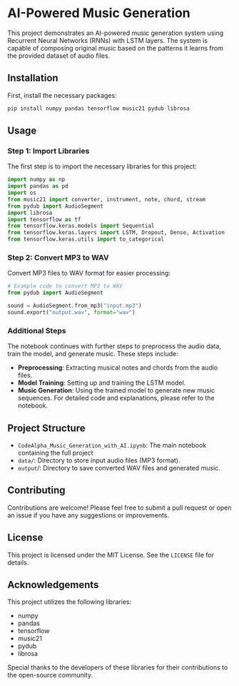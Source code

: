 # AI-Powered Music Generation

This project demonstrates an AI-powered music generation system using Recurrent Neural Networks (RNNs) with LSTM layers. The system is capable of composing original music based on the patterns it learns from the provided dataset of audio files.

## Installation

First, install the necessary packages:

```bash
pip install numpy pandas tensorflow music21 pydub librosa
```
## Usage 
### Step 1: Import Libraries

The first step is to import the necessary libraries for this project:
```python
import numpy as np
import pandas as pd
import os
from music21 import converter, instrument, note, chord, stream
from pydub import AudioSegment
import librosa
import tensorflow as tf
from tensorflow.keras.models import Sequential
from tensorflow.keras.layers import LSTM, Dropout, Dense, Activation
from tensorflow.keras.utils import to_categorical
```
### Step 2: Convert MP3 to WAV
Convert MP3 files to WAV format for easier processing:
```python
# Example code to convert MP3 to WAV
from pydub import AudioSegment

sound = AudioSegment.from_mp3("input.mp3")
sound.export("output.wav", format="wav")
```
### Additional Steps

The notebook continues with further steps to preprocess the audio data, train the model, and generate music. These steps include:

- **Preprocessing**: Extracting musical notes and chords from the audio files.
- **Model Training**: Setting up and training the LSTM model.
- **Music Generation**: Using the trained model to generate new music sequences.
For detailed code and explanations, please refer to the notebook.

## Project Structure
- `CodeAlpha_Music_Generation_with_AI.ipynb`:  The main notebook containing the full project
- `data/`: Directory to store input audio files (MP3 format).
- `output`/: Directory to save converted WAV files and generated music.

## Contributing
Contributions are welcome! Please feel free to submit a pull request or open an issue if you have any suggestions or improvements.

## License 
This project is licensed under the MIT License. See the `LICENSE` file for details.

## Acknowledgements
This project utilizes the following libraries:

- numpy
- pandas
- tensorflow
- music21
- pydub
- librosa

Special thanks to the developers of these libraries for their contributions to the open-source community.



